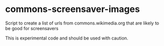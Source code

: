 # commons-screensaver-images
Script to create a list of urls from commons.wikimedia.org that are likely to be good for screensavers

This is experimental code and should be used with caution.